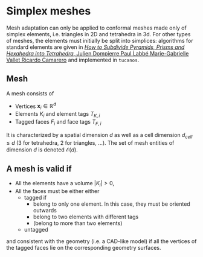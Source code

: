 # Simplex meshes

Mesh adaptation can only be applied to conformal meshes made only of simplex elements, i.e. triangles in 2D and tetrahedra in 3d. For other types of meshes, the elements must initially be split into simplices: algorithms for standard elements are given in [*How to Subdivide Pyramids, Prisms and Hexahedra into Tetrahedra*, Julien Dompierre Paul Labbé Marie-Gabrielle Vallet Ricardo Camarero](https://www.researchgate.net/publication/221561839_How_to_Subdivide_Pyramids_Prisms_and_Hexahedra_into_Tetrahedra) and implemented in `tucanos`.


## Mesh

A mesh consists of
- Vertices $\mathbf x_i \in \mathbb R^d$
- Elements $K_i$ and element tags $T_{K, i}$
- Tagged faces $F_i$ and face tags $T_{F, i}$

It is characterized by a spatial dimension $d$ as well as a cell dimension $d_{cell} \le d$ (3 for tetrahedra, 2 for triangles, ...).
The set of mesh entities of dimension $d$ is denoted $\mathcal E(d)$.

A mesh is valid if
- 
- All the elements have a volume $|K_i| > 0$,
- All the faces must be either either
    - tagged if 
        - belong to only one element. In this case, they must be oriented outwards
        - belong to two elements with different tags
        - (belong to more than two elements)
    - untagged

and consistent with the geometry (i.e. a CAD-like model) if all the vertices of the tagged faces lie on the corresponding geometry surfaces.
